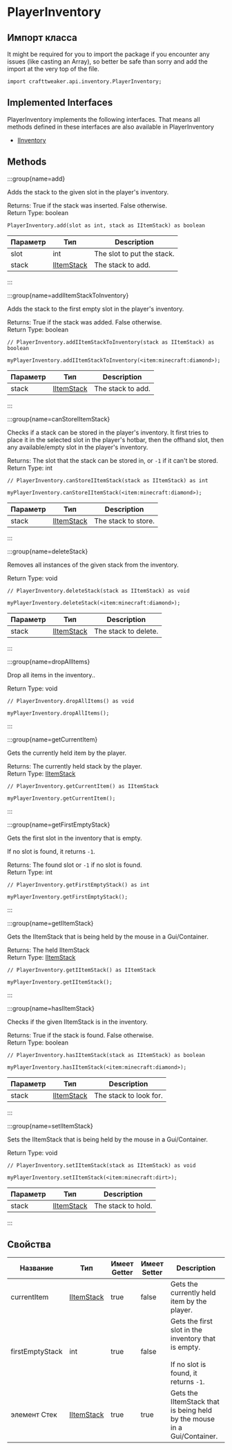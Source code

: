 # PlayerInventory

## Импорт класса

It might be required for you to import the package if you encounter any issues (like casting an Array), so better be safe than sorry and add the import at the very top of the file.
```zenscript
import crafttweaker.api.inventory.PlayerInventory;
```


## Implemented Interfaces
PlayerInventory implements the following interfaces. That means all methods defined in these interfaces are also available in PlayerInventory

- [IInventory](/vanilla/api/inventory/IInventory)

## Methods

:::group{name=add}

Adds the stack to the given slot in the player's inventory.

Returns: True if the stack was inserted. False otherwise.  
Return Type: boolean

```zenscript
PlayerInventory.add(slot as int, stack as IItemStack) as boolean
```

| Параметр | Тип                                         | Description                |
| -------- | ------------------------------------------- | -------------------------- |
| slot     | int                                         | The slot to put the stack. |
| stack    | [IItemStack](/vanilla/api/items/IItemStack) | The stack to add.          |


:::

:::group{name=addIItemStackToInventory}

Adds the stack to the first empty slot in the player's inventory.

Returns: True if the stack was added. False otherwise.  
Return Type: boolean

```zenscript
// PlayerInventory.addIItemStackToInventory(stack as IItemStack) as boolean

myPlayerInventory.addIItemStackToInventory(<item:minecraft:diamond>);
```

| Параметр | Тип                                         | Description       |
| -------- | ------------------------------------------- | ----------------- |
| stack    | [IItemStack](/vanilla/api/items/IItemStack) | The stack to add. |


:::

:::group{name=canStoreIItemStack}

Checks if a stack can be stored in the player's inventory. It first tries to place it in the selected slot in the player's hotbar, then the offhand slot, then any available/empty slot in the player's inventory.

Returns: The slot that the stack can be stored in, or `-1` if it can't be stored.  
Return Type: int

```zenscript
// PlayerInventory.canStoreIItemStack(stack as IItemStack) as int

myPlayerInventory.canStoreIItemStack(<item:minecraft:diamond>);
```

| Параметр | Тип                                         | Description         |
| -------- | ------------------------------------------- | ------------------- |
| stack    | [IItemStack](/vanilla/api/items/IItemStack) | The stack to store. |


:::

:::group{name=deleteStack}

Removes all instances of the given stack from the inventory.

Return Type: void

```zenscript
// PlayerInventory.deleteStack(stack as IItemStack) as void

myPlayerInventory.deleteStack(<item:minecraft:diamond>);
```

| Параметр | Тип                                         | Description          |
| -------- | ------------------------------------------- | -------------------- |
| stack    | [IItemStack](/vanilla/api/items/IItemStack) | The stack to delete. |


:::

:::group{name=dropAllItems}

Drop all items in the inventory..

Return Type: void

```zenscript
// PlayerInventory.dropAllItems() as void

myPlayerInventory.dropAllItems();
```

:::

:::group{name=getCurrentItem}

Gets the currently held item by the player.

Returns: The currently held stack by the player.  
Return Type: [IItemStack](/vanilla/api/items/IItemStack)

```zenscript
// PlayerInventory.getCurrentItem() as IItemStack

myPlayerInventory.getCurrentItem();
```

:::

:::group{name=getFirstEmptyStack}

Gets the first slot in the inventory that is empty.

 If no slot is found, it returns `-1`.

Returns: The found slot or `-1` if no slot is found.  
Return Type: int

```zenscript
// PlayerInventory.getFirstEmptyStack() as int

myPlayerInventory.getFirstEmptyStack();
```

:::

:::group{name=getIItemStack}

Gets the IItemStack that is being held by the mouse in a Gui/Container.

Returns: The held IItemStack  
Return Type: [IItemStack](/vanilla/api/items/IItemStack)

```zenscript
// PlayerInventory.getIItemStack() as IItemStack

myPlayerInventory.getIItemStack();
```

:::

:::group{name=hasIItemStack}

Checks if the given IItemStack is in the inventory.

Returns: True if the stack is found. False otherwise.  
Return Type: boolean

```zenscript
// PlayerInventory.hasIItemStack(stack as IItemStack) as boolean

myPlayerInventory.hasIItemStack(<item:minecraft:diamond>);
```

| Параметр | Тип                                         | Description            |
| -------- | ------------------------------------------- | ---------------------- |
| stack    | [IItemStack](/vanilla/api/items/IItemStack) | The stack to look for. |


:::

:::group{name=setIItemStack}

Sets the IItemStack that is being held by the mouse in a Gui/Container.

Return Type: void

```zenscript
// PlayerInventory.setIItemStack(stack as IItemStack) as void

myPlayerInventory.setIItemStack(<item:minecraft:dirt>);
```

| Параметр | Тип                                         | Description        |
| -------- | ------------------------------------------- | ------------------ |
| stack    | [IItemStack](/vanilla/api/items/IItemStack) | The stack to hold. |


:::


## Свойства

| Название        | Тип                                         | Имеет Getter | Имеет Setter | Description                                                                                                           |
| --------------- | ------------------------------------------- | ------------ | ------------ | --------------------------------------------------------------------------------------------------------------------- |
| currentItem     | [IItemStack](/vanilla/api/items/IItemStack) | true         | false        | Gets the currently held item by the player.                                                                           |
| firstEmptyStack | int                                         | true         | false        | Gets the first slot in the inventory that is empty. <br />  <br />  If no slot is found, it returns `-1`. |
| элемент Стек    | [IItemStack](/vanilla/api/items/IItemStack) | true         | true         | Gets the IItemStack that is being held by the mouse in a Gui/Container.                                               |

